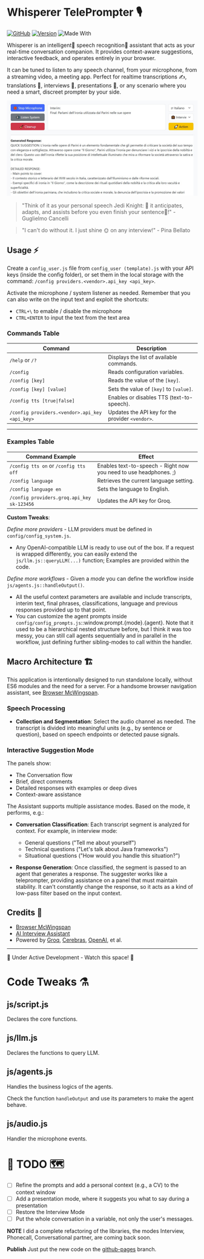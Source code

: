 # Whisperer TelePrompter 🎙️

[![GitHub](https://img.shields.io/badge/license-GNU-blue.svg)](https://github.com/artsakenos/Whisperer/blob/master/LICENSE)
[![Version](https://img.shields.io/badge/version-0.2.0-cyan.svg)](https://github.com/artsakenos/Whisperer/releases/tag/v0.2.0)
![Made With](https://img.shields.io/badge/made%20with-JavaScript-yellow)

Whisperer is an intelligent🤖 speech recognition💬 assistant that acts as your real-time conversation companion.
It provides context-aware suggestions, interactive feedback, and operates entirely in your browser.

It can be tuned to listen to any speech channel, from your microphone, from a streaming video, a meeting app.
Perfect for realtime transcriptions ✍, translations 📜, interviews 💼, presentations 👥,
or any scenario where you need a smart, discreet prompter by your side.

![Demo Banner](./assets/whisper_demo_banner.jpg)

> "Think of it as your personal speech Jedi Knight: 👨 it anticipates, adapts, and assists before you even finish your
> sentence🚀!" - Guglielmo Cancelli

> "I can't do without it. I just shine 🌞 on any interview!" - Pina Bellato

## Usage ⚡

Create a `config_user.js` file from `config_user (template).js` with your API keys (inside the config folder),
or set them in the local storage with the command:
`/config providers.<vendor>.api_key <api_key>`.

Activate the microphone / system listener as needed.
Remember that you can also write on the input text and exploit the shortcuts:

* `CTRL+\` to emable / disable the microphone
* `CTRL+ENTER` to input the text from the text area

### Commands Table

| Command                                        | Description                                      |
|------------------------------------------------|--------------------------------------------------|
| `/help` or `/?`                                | Displays the list of available commands.         |
| `/config`                                      | Reads configuration variables.                   |
| `/config [key]`                                | Reads the value of the `[key]`.                  |
| `/config [key] [value]`                        | Sets the value of `[key]` to `[value]`.          |
| `/config tts [true\|false]`                    | Enables or disables TTS (text-to-speech).        |
| `/config providers.<vendor>.api_key <api_key>` | Updates the API key for the provider `<vendor>`. |  

---

### Examples Table

| Command Example                            | Effect                                                              |
|--------------------------------------------|---------------------------------------------------------------------|
| `/config tts on` or `/config tts off`      | Enables text-to-speech - Right now you need to use headphones. ;)   |
| `/config language`                         | Retrieves the current language setting.                             |
| `/config language en`                      | Sets the language to English.                                       |
| `/config providers.groq.api_key sk-123456` | Updates the API key for Groq.                                       |

**Custom Tweaks**:

*Define more providers* - LLM providers must be defined in `config/config_system.js`.

- Any OpenAI-compatible LLM is ready to use out of the box.
  If a request is wrapped differently, you can easily extend the `js/llm.js::queryLLM(...)` function;
  Examples are provided within the code.

*Define more workflows* - Given a *mode* you can
define the workflow inside `js/agents.js::handleOutput()`.

- All the useful context parameters are available and include
  transcripts, interim text, final phrases, classifications, language and
  previous responses provided up to that point.
- You can customize the agent prompts inside `config/config_prompts.js`::window.prompt.{mode}.{agent}.
  Note that it used to be a hierarchical nested structure before,
  but I think it was too messy, you can still call agents sequentially and in parallel
  in the workflow, just defining further sibling-modes to call within the handler.

## Macro Architecture 🏗️

This application is intentionally designed to run standalone locally, without ES6 modules and the need for a server.
For a handsome browser navigation assistant, see [Browser McWingspan](https://github.com/artsakenos/BrowserMcWingspan).

### Speech Processing

- **Collection and Segmentation**: Select the audio channel as needed.
  The transcript is divided into meaningful units (e.g., by sentence or question), based on speech endpoints or detected
  pause signals.

### Interactive Suggestion Mode

The panels show:

- The Conversation flow
- Brief, direct comments
- Detailed responses with examples or deep dives
- Context-aware assistance

The Assistant supports multiple assistance modes. Based on the mode, it performs, e.g.:

- **Conversation Classification**: Each transcript segment is analyzed for context. For example, in interview mode:
    - General questions ("Tell me about yourself")
    - Technical questions ("Let's talk about Java frameworks")
    - Situational questions ("How would you handle this situation?")

- **Response Generation**: Once classified, the segment is passed to an agent that generates a response.
  The suggester works like a teleprompter, providing assistance on a panel that must maintain stability. It can't
  constantly change the response, so it acts as a kind of low-pass filter based on the input context.

## Credits 🙏

* [Browser McWingspan](https://github.com/artsakenos/BrowserMcWingspan)
* [AI Interview Assistant](https://github.com/pixelpump/Ai-Interview-Assistant-Chrome-Extension)
* Powered by [Groq](https://groq.com/), [Cerebras](https://cerebras.ai/), [OpenAI](https://labs.openai.com/), et al.

---
🚧 Under Active Development - Watch this space! 👀

# Code Tweaks ⚗️

## js/script.js

Declares the core functions.

## js/llm.js

Declares the functions to query LLM.

## js/agents.js

Handles the business logics of the agents.

Check the function `handleOutput` and use its parameters to make the agent behave.

## js/audio.js

Handler the microphone events.

# 🚧 TODO 🗺️

- [ ] Refine the prompts and add a personal context (e.g., a CV) to the context window
- [ ] Add a presentation mode, where it suggests you what to say during a presentation
- [ ] Restore the Interview Mode
- [ ] Put the whole conversation in a variable, not only the user's messages.

**NOTE** I did a complete refactoring of the libraries,
the modes Interview, Phonecall, Conversational partner, are coming back soon.

**Publish** Just put the new code on the [github-pages](https://github.com/artsakenos/Whisperer/tree/github-pages)
branch.
